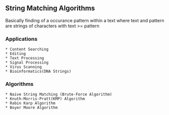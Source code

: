 ## String Matching Algorithms

Basically finding of a occurance pattern within a text where text and pattern are strings of characters with text >= pattern

### Applications

    * Content Searching
    * Editing
    * Text Processing
    * Signal Processing
    * Virus Scanning
    * Bioinformatics(DNA Strings)

### Algorithms

    * Naive String Matching (Brute-Force Algorithm)
    * Knuth-Morris-Pratt(KMP) Algorithm
    * Rabin Karp Algorithm
    * Boyer Moore Algorithm